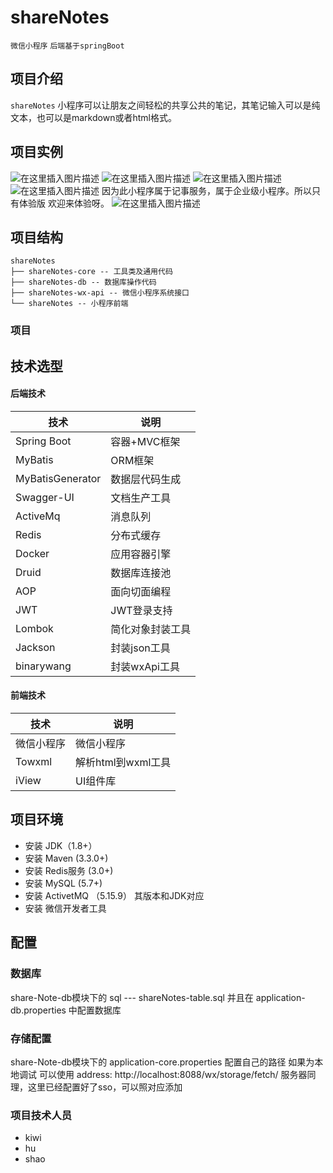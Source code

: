 # shareNotes

` 微信小程序 ` `后端基于springBoot`

## 项目介绍

`shareNotes` 小程序可以让朋友之间轻松的共享公共的笔记，其笔记输入可以是纯文本，也可以是markdown或者html格式。

## 项目实例
![在这里插入图片描述](https://img-blog.csdnimg.cn/2019102209481690.JPG?x-oss-process=image/watermark,type_ZmFuZ3poZW5naGVpdGk,shadow_10,text_aHR0cHM6Ly9ibG9nLmNzZG4ubmV0L3dlaXhpbl8zNzU3MTc5NQ==,size_16,color_FFFFFF,t_70)
![在这里插入图片描述](https://img-blog.csdnimg.cn/20191022094505884.JPG?x-oss-process=image/watermark,type_ZmFuZ3poZW5naGVpdGk,shadow_10,text_aHR0cHM6Ly9ibG9nLmNzZG4ubmV0L3dlaXhpbl8zNzU3MTc5NQ==,size_16,color_FFFFFF,t_70)
![在这里插入图片描述](https://img-blog.csdnimg.cn/20191022094716537.JPG?x-oss-process=image/watermark,type_ZmFuZ3poZW5naGVpdGk,shadow_10,text_aHR0cHM6Ly9ibG9nLmNzZG4ubmV0L3dlaXhpbl8zNzU3MTc5NQ==,size_16,color_FFFFFF,t_70)
![在这里插入图片描述](https://img-blog.csdnimg.cn/20191022094830934.JPG?x-oss-process=image/watermark,type_ZmFuZ3poZW5naGVpdGk,shadow_10,text_aHR0cHM6Ly9ibG9nLmNzZG4ubmV0L3dlaXhpbl8zNzU3MTc5NQ==,size_16,color_FFFFFF,t_70)
因为此小程序属于记事服务，属于企业级小程序。所以只有体验版
欢迎来体验呀。
![在这里插入图片描述](https://img-blog.csdnimg.cn/20191022094217657.jpg?x-oss-process=image/watermark,type_ZmFuZ3poZW5naGVpdGk,shadow_10,text_aHR0cHM6Ly9ibG9nLmNzZG4ubmV0L3dlaXhpbl8zNzU3MTc5NQ==,size_16,color_FFFFFF,t_70)



## 项目结构
``` 
shareNotes
├── shareNotes-core -- 工具类及通用代码
├── shareNotes-db -- 数据库操作代码
├── shareNotes-wx-api -- 微信小程序系统接口
└── shareNotes -- 小程序前端
```

### 项目

## 技术选型

#### 后端技术

技术 | 说明 | 
----|----|
Spring Boot | 容器+MVC框架 |
MyBatis | ORM框架  | 
MyBatisGenerator | 数据层代码生成 | 
Swagger-UI | 文档生产工具 | 
ActiveMq | 消息队列 | 
Redis | 分布式缓存 | 
Docker | 应用容器引擎 | 
Druid | 数据库连接池 | 
AOP | 面向切面编程 |
JWT | JWT登录支持 | 
Lombok | 简化对象封装工具 | 
Jackson | 封装json工具 | 
binarywang | 封装wxApi工具 | 


#### 前端技术

技术 | 说明 | 
----|----|
微信小程序 | 微信小程序 |
Towxml | 解析html到wxml工具 | 
iView | UI组件库 | 

## 项目环境
- 安装 JDK（1.8+）
- 安装 Maven (3.3.0+)
- 安装 Redis服务 (3.0+)
- 安装 MySQL (5.7+)
- 安装 ActivetMQ （5.15.9） 其版本和JDK对应
- 安装 微信开发者工具

## 配置
### 数据库
share-Note-db模块下的 sql --- shareNotes-table.sql
并且在 application-db.properties 中配置数据库 
### 存储配置
share-Note-db模块下的 application-core.properties 配置自己的路径 如果为本地调试 可以使用
address: http://localhost:8088/wx/storage/fetch/ 
服务器同理，这里已经配置好了sso，可以照对应添加

### 项目技术人员
- kiwi
- hu
- shao
